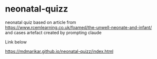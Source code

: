 # neonatal-quizz
neonatal quiz based on article from https://www.rcemlearning.co.uk/foamed/the-unwell-neonate-and-infant/ and cases
artefact created by prompting claude

Link below

https://mdmarikar.github.io/neonatal-quizz/index.html
